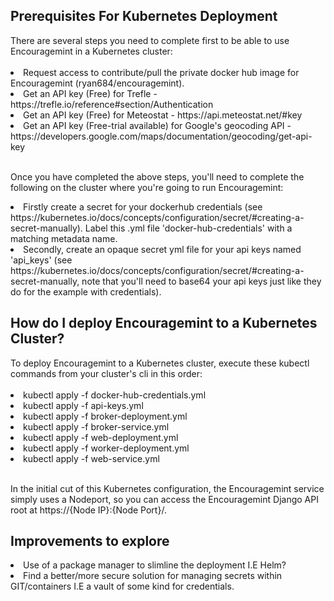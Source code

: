 <h2>Prerequisites For Kubernetes Deployment</h2>
There are several steps you need to complete first to be able to use Encouragemint in a Kubernetes cluster:<br><br>

<li>Request access to contribute/pull the private docker hub image for Encouragemint (ryan684/encouragemint).</li>
<li>Get an API key (Free) for Trefle - https://trefle.io/reference#section/Authentication</li>
<li>Get an API key (Free) for Meteostat - https://api.meteostat.net/#key</li>
<li>Get an API key (Free-trial available) for Google's geocoding API -
https://developers.google.com/maps/documentation/geocoding/get-api-key</li><br>

Once you have completed the above steps, you'll need to complete the following on the cluster where you're going to
run Encouragemint:<br>

<li>Firstly create a secret for your dockerhub credentials (see
https://kubernetes.io/docs/concepts/configuration/secret/#creating-a-secret-manually). Label this .yml file
'docker-hub-credentials' with a matching metadata name.</li>
<li>Secondly, create an opaque secret yml file for your api keys named 'api_keys'
(see https://kubernetes.io/docs/concepts/configuration/secret/#creating-a-secret-manually, note that you'll need
to base64 your api keys just like they do for the example with credentials).</li>

<h2>How do I deploy Encouragemint to a Kubernetes Cluster?</h2>
To deploy Encouragemint to a Kubernetes cluster, execute these kubectl commands from your cluster's
cli in this order:<br><br>

<li>kubectl apply -f docker-hub-credentials.yml</li>
<li>kubectl apply -f api-keys.yml</li>
<li>kubectl apply -f broker-deployment.yml</li>
<li>kubectl apply -f broker-service.yml</li>
<li>kubectl apply -f web-deployment.yml</li>
<li>kubectl apply -f worker-deployment.yml</li>
<li>kubectl apply -f web-service.yml</li><br>

In the initial cut of this Kubernetes configuration, the Encouragemint service simply uses a Nodeport, so you
can access the Encouragemint Django API root at https://{Node IP}:{Node Port}/.

<h2>Improvements to explore</h2>
<li>Use of a package manager to slimline the deployment I.E Helm?</li>
<li>Find a better/more secure solution for managing secrets within GIT/containers I.E a vault of some kind
for credentials.</li>